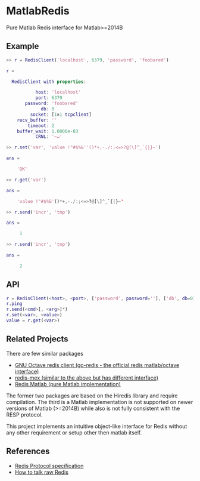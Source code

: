# MatlabRedis
Pure Matlab Redis interface for Matlab>=2014B

## Example
```Matlab
>> r = RedisClient('localhost', 6379, 'password', 'foobared')

r = 

  RedisClient with properties:

           host: 'localhost'
           port: 6379
       password: 'foobared'
             db: 0
         socket: [1×1 tcpclient]
    recv_buffer: ''
        timeout: 2
    buffer_wait: 1.0000e-03
           CRNL: '←↵'

>> r.set('var', 'value !"#$%&''()*+,-./:;<=>?@[\]^_`{|}~')

ans =

    'OK'

>> r.get('var')

ans =

    'value !"#$%&'()*+,-./:;<=>?@[\]^_`{|}~'

>> r.send('incr', 'tmp')

ans =

     1

>> r.send('incr', 'tmp')

ans =

     2
```
## API
```Matlab
r = RedisClient(<host>, <port>, ['password', password=''], ['db', db=0])
r.ping
r.send(<cmd>[, <arg>]*)
r.set(<var>, <value>)
value = r.get(<var>)
```

## Related Projects
There are few similar packages
- [GNU Octave redis client (go-redis - the official redis matlab/octave interface)](https://github.com/markuman/go-redis)
- [redis-mex (similar to the above but has different interface)](https://github.com/svdev/redis-matlab-mex)
- [Redis Matlab (pure Matlab implementation)](https://github.com/dantswain/redis-matlab)

The former two packages are based on the Hiredis library and require compilation. 
The third is a Matlab implementation is not supported on newer versions of Matlab (>=2014B) 
while also is not fully consistent with the RESP protocol.

This project implements an intuitive object-like interface for Redis without any other requirement or setup other then matlab itself.

## References

- [Redis Protocol specification](https://redis.io/topics/protocol)
- [How to talk raw Redis](https://www.compose.com/articles/how-to-talk-raw-redis/)
